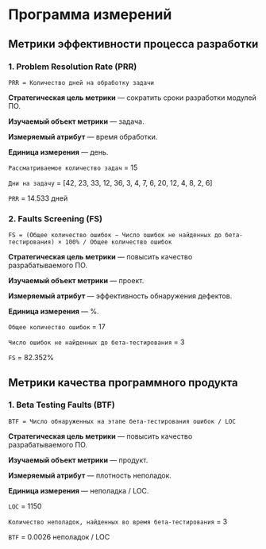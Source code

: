 # Программа измерений

## Метрики эффективности процесса разработки

### 1. Problem Resolution Rate (PRR)

`PRR = Количество дней на обработку задачи`

**Стратегическая цель метрики** — сократить сроки разработки модулей ПО.

**Изучаемый объект метрики** — задача.

**Измеряемый атрибут** — время обработки.

**Единица измерения** — день.

`Рассматриваемое количество задач` = 15

`Дни на задачу` = [42, 23, 33, 12, 36, 3, 4, 7, 6, 20, 12, 4, 8, 2, 6]

`PRR` = 14.533 дней

### 2. Faults Screening (FS)

`FS = (Общее количество ошибок − Число ошибок не найденных до бета-тестирования) × 100% / Общее количество ошибок`

**Стратегическая цель метрики** — повысить качество разрабатываемого ПО.

**Изучаемый объект метрики** — проект.

**Измеряемый атрибут** — эффективность обнаружения дефектов.

**Единица измерения** — %.

`Общее количество ошибок` = 17

`Число ошибок не найденных до бета-тестирования` = 3

`FS` = 82.352%

## Метрики качества программного продукта

### 1. Beta Testing Faults (BTF)

`BTF = Число обнаруженных на этапе бета-тестирования ошибок / LOC`

**Стратегическая цель метрики** — повысить качество разрабатываемого ПО.

**Изучаемый объект метрики** — продукт.

**Измеряемый атрибут** — плотность неполадок.

**Единица измерения** — неполадка / LOC.

`LOC` = 1150

`Количество неполадок, найденных во время бета-тестирования` = 3

`BTF` = 0.0026 неполадок / LOC